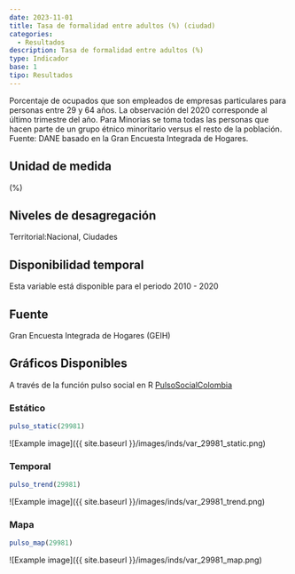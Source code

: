 ```yaml
---
date: 2023-11-01
title: Tasa de formalidad entre adultos (%) (ciudad)
categories:
  - Resultados
description: Tasa de formalidad entre adultos (%)
type: Indicador
base: 1
tipo: Resultados
--- 
```


Porcentaje de ocupados que son empleados de empresas particulares para personas entre 29 y 64 años. La observación del 2020 corresponde al último trimestre del año. Para Minorias se toma todas las personas que hacen parte de un grupo étnico minoritario versus el resto de la población.
Fuente: DANE basado en la Gran Encuesta Integrada de Hogares.

## Unidad de medida
(%)

## Niveles de desagregación
Territorial:Nacional, Ciudades

## Disponibilidad temporal
Esta variable está disponible para el periodo 2010 - 2020

## Fuente
Gran Encuesta Integrada de Hogares (GEIH)

## Gráficos Disponibles

A través de la función pulso social en R [PulsoSocialColombia](https://github.com/pulsosocialcolombia/PulsoSocialColombia)

### Estático

``` R
pulso_static(29981)
```

![Example image]({{ site.baseurl }}/images/inds/var_29981_static.png)

### Temporal

``` R
pulso_trend(29981)
```

![Example image]({{ site.baseurl }}/images/inds/var_29981_trend.png)

### Mapa

``` R
pulso_map(29981)
```

![Example image]({{ site.baseurl }}/images/inds/var_29981_map.png)